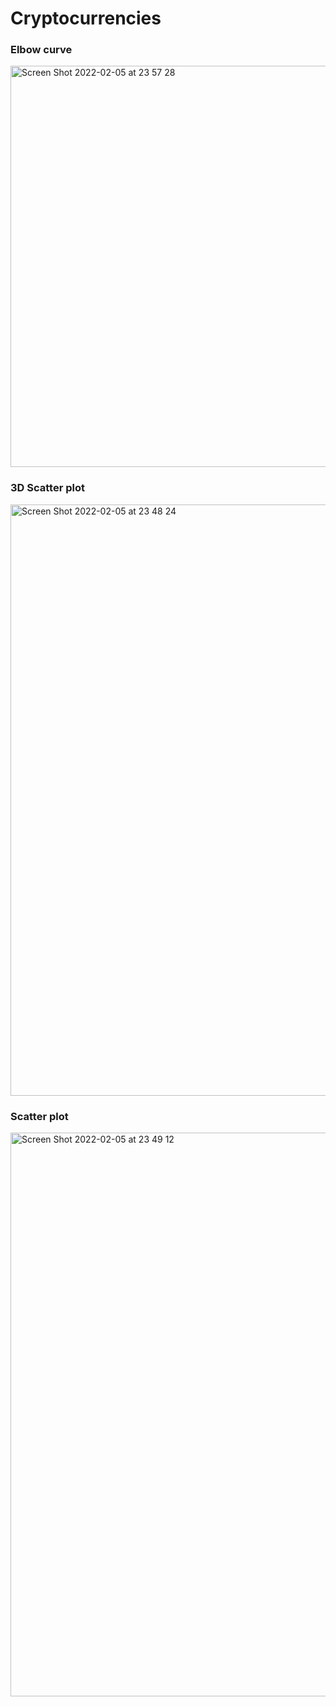 # Cryptocurrencies

### Elbow curve
<img width="642" alt="Screen Shot 2022-02-05 at 23 57 28" src="https://user-images.githubusercontent.com/90534703/152668317-31d927e8-32d4-463d-bb1e-efeed47a90ff.png">


### 3D Scatter plot
<img width="946" alt="Screen Shot 2022-02-05 at 23 48 24" src="https://user-images.githubusercontent.com/90534703/152668174-5bf46a25-9913-410c-b803-89f79001471b.png">


### Scatter plot
<img width="902" alt="Screen Shot 2022-02-05 at 23 49 12" src="https://user-images.githubusercontent.com/90534703/152668176-7342877a-2b41-48d3-961b-639b1192de36.png">
